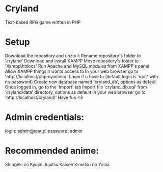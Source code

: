 # Cryland
Text-based RPG game written in PHP

# Setup
Download the repository and unzip it
Rename repository's folder to 'cryland'
Download and install XAMPP
Move repository's folder to 'Xampp\htdocs'
Run Apache and MySQL modules from XAMPP's panel
Allow XAMPP things it wants access to
In your web browser go to 'http://localhost/phpmyadmin/' 
Login if u have to (default login is 'root' with no password)
Create new database named 'cryland_db', options as default
Once logged in, go to the 'Import' tab
Import file 'cryland_db.sql' from 'cryland/data' directory, options as default
In your web browser go to 'http://localhost/cryland/' 
Have fun <3

# Admin credentials:
login:
admin@test.pl
password:
admin

# Recommended anime: 
Shingeki no Kyojin
Jujutsu Kaisen
Kimetsu no Yaiba